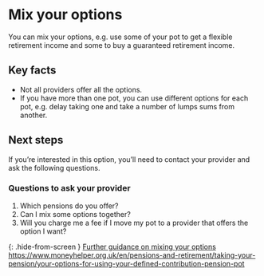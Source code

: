 # Mix your options

You can mix your options, e.g. use some of your pot to get a flexible retirement income and some to buy a guaranteed retirement income.

## Key facts

* Not all providers offer all the options.
* If you have more than one pot, you can use different options for each pot, e.g. delay taking one and take a number of lumps sums from another.

## Next steps

If you’re interested in this option, you’ll need to contact your provider and ask the following questions.

### Questions to ask your provider

1. Which pensions do you offer?
2. Can I mix some options together?
3. Will you charge me a fee if I move my pot to a provider that offers the option I want?

{: .hide-from-screen }
[Further guidance on mixing your options](https://www.moneyhelper.org.uk/en/pensions-and-retirement/taking-your-pension/your-options-for-using-your-defined-contribution-pension-pot)<br>
https://www.moneyhelper.org.uk/en/pensions-and-retirement/taking-your-pension/your-options-for-using-your-defined-contribution-pension-pot
